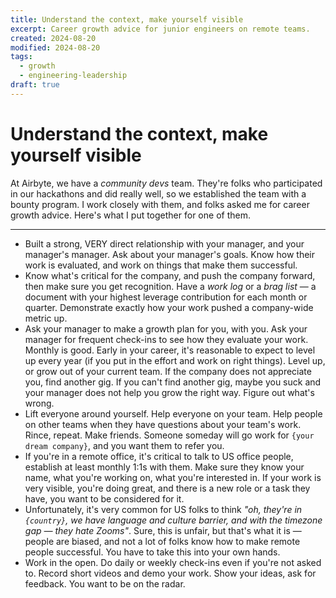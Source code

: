 ```yaml
---
title: Understand the context, make yourself visible
excerpt: Career growth advice for junior engineers on remote teams.
created: 2024-08-20
modified: 2024-08-20
tags:
  - growth
  - engineering-leadership
draft: true
---
```

# Understand the context, make yourself visible

At Airbyte, we have a _community devs_ team. They're folks who participated in our hackathons and did really well, so we established the team with a bounty program. I work closely with them, and folks asked me for career growth advice. Here's what I put together for one of them.

---

- Built a strong, VERY direct relationship with your manager, and your manager's manager. Ask about your manager's goals. Know how their work is evaluated, and work on things that make them successful.
- Know what's critical for the company, and push the company forward, then make sure you get recognition. Have a _work log_ or a _brag list_ — a document with your highest leverage contribution for each month or quarter. Demonstrate exactly how your work pushed a company-wide metric up.
- Ask your manager to make a growth plan for you, with you. Ask your manager for frequent check-ins to see how they evaluate your work. Monthly is good. Early in your career, it's reasonable to expect to level up every year (if you put in the effort and work on right things). Level up, or grow out of your current team. If the company does not appreciate you, find another gig. If you can't find another gig, maybe you suck and your manager does not help you grow the right way. Figure out what's wrong.
- Lift everyone around yourself. Help everyone on your team. Help people on other teams when they have questions about your team's work. Rince, repeat. Make friends. Someone someday will go work for `{your dream company}`, and you want them to refer you.
- If you're in a remote office, it's critical to talk to US office people, establish at least monthly 1:1s with them. Make sure they know your name, what you're working on, what you're interested in. If your work is very visible, you're doing great, and there is a new role or a task they have, you want to be considered for it.
- Unfortunately, it's very common for US folks to think _"oh, they're in `{country}`, we have language and culture barrier, and with the timezone gap — they hate Zooms"_. Sure, this is unfair, but that's what it is — people are biased, and not a lot of folks know how to make remote people successful. You have to take this into your own hands.
- Work in the open. Do daily or weekly check-ins even if you're not asked to. Record short videos and demo your work. Show your ideas, ask for feedback. You want to be on the radar.

